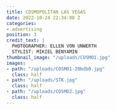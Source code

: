 ```yaml
---
title: COSMOPOLITAN LAS VEGAS
date: 2022-10-24 22:34:00 Z
categories:
- advertising
position: 3
credit_text: |
  PHOTOGRAPHER: ELLEN VON UNWERTH
  STYLIST: MIKIEL BENYAMIN
thumbnail_image: "/uploads/COSMO1.jpg"
images:
- path: "/uploads/COSMO1-20bdb0.jpg"
  class: half
- path: "/uploads/STK.jpg"
  class: half
- path: "/uploads/COSMO2.jpg"
  class: half
---
```


